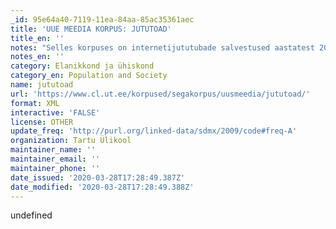 ```yaml
---
_id: 95e64a40-7119-11ea-84aa-85ac35361aec
title: 'UUE MEEDIA KORPUS: JUTUTOAD'
title_en: ''
notes: "Selles korpuses on internetijututubade salvestused aastatest 2003 ja 2006.\r\n300 faili, 7 miljonit sõna\r\n\r\nErinevalt teistest uue meedia korpustest (uudisgrupid, foorumid, kommentaarid) ei ole jututubade korpusest kahte versiooni - kordustega ja eemaldatud kordustega -, sest jututubade korpuses pole massiliselt kasutatud eelmise postituse tsiteerimist."
notes_en: ''
category: Elanikkond ja ühiskond
category_en: Population and Society
name: jututoad
url: 'https://www.cl.ut.ee/korpused/segakorpus/uusmeedia/jututoad/'
format: XML
interactive: 'FALSE'
license: OTHER
update_freq: 'http://purl.org/linked-data/sdmx/2009/code#freq-A'
organization: Tartu Ülikool
maintainer_name: ''
maintainer_email: ''
maintainer_phone: ''
date_issued: '2020-03-28T17:28:49.387Z'
date_modified: '2020-03-28T17:28:49.388Z'
---
```

undefined
